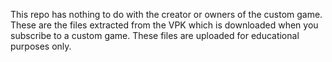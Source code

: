 This repo has nothing to do with the creator or owners of the custom game. These are the files extracted from the VPK which is downloaded when you subscribe to a custom game. These files are uploaded for educational purposes only.